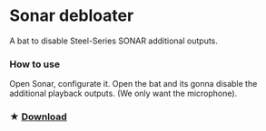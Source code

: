 # Sonar debloater
A bat to disable Steel-Series SONAR additional outputs.

### How to use
Open Sonar, configurate it.
Open the bat and its gonna disable the additional playback outputs. (We only want the microphone).

### ★ [Download](https://github.com/gzmatte/sonar/releases/download/1/Sonar.bat)

